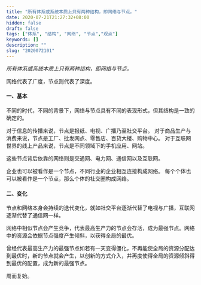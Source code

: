 ```yaml
---
title: "所有体系或系统本质上只有两种结构，即网络与节点。"
date: 2020-07-21T21:27:32+08:00
hidden: false
draft: false
tags: ["体系", "结构", "网络", "节点","观点"]
keywords: []
description: ""
slug: "2020072101"
---
```


*所有体系或系统本质上只有两种结构，即网络与节点。*

网络代表了广度，节点则代表了深度。

<!--more-->

#### 一、基本
不同的时代，不同的背景下，网络与节点具有不同的表现形式，但其结构是一致的确定的。

对于信息的传播来说，节点是报纸、电视、广播乃至社交平台。
对于商品生产与消费来说，节点是工厂、批发网点、零售店、百货大楼、购物中心。
对于互联网世界的线上产品来说，节点是不同领域下的手机应用、网站。

这些节点背后依靠的网络则是交通网、电力网、通信网以及互联网。

企业也可以被看作是一个节点，不同行业的企业相互连接构成网络。
每个个体也可以被看作是一个节点，那么个体的社交圈构成网络。

#### 二、变化
节点和网络本身会持续的迭代变化，就如社交平台逐渐代替了电视与广播，互联网逐渐代替了通信网一样。

网络中相似节点会产生竞争，代表最高生产力的节点会存活，成为最强节点。网络中的资源会依据节点强度产生倾斜，以获得全局的最优。

曾经代表最高生产力的最强节点如若有一天变得僵化，不再能使全局的资源分配达到最优时，新的节点就会产生，以创新的方式介入，并再度使得全局的资源倾斜得到最优的配置，成为新的最强节点。

周而复始。